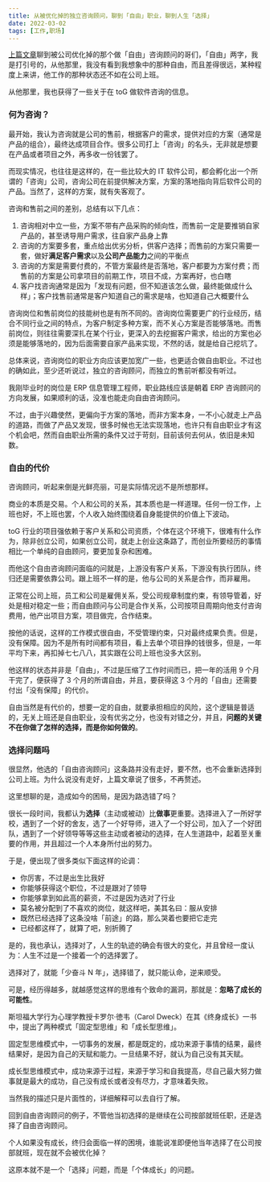 ```yaml
---
title: 从被优化掉的独立咨询顾问，聊到「自由」职业，聊到人生「选择」
date: 2022-03-02
tags: [工作,职场]
---
```


[上篇文章](https://mp.weixin.qq.com/s?__biz=MjM5MDQ4NjUwMg==&mid=2649198630&idx=1&sn=3f32ac50b21b00d37e2af82fd8fb657c&chksm=be572aaf8920a3b9b133c3c07b4edc909db6fa97c952296969084f0f5edecfa9957b6923ea30&token=1318833459&lang=zh_CN#rd)聊到被公司优化掉的那个做「自由」咨询顾问的哥们，「自由」两字，我是打引号的，从他那里，我没有看到我想象中的那种自由，而且差得很远，某种程度上来讲，他工作的那种状态还不如在公司上班。

<!-- more -->

从他那里，我也获得了一些关于在 toG 做软件咨询的信息。

### 何为咨询？

最开始，我认为咨询就是公司的售前，根据客户的需求，提供对应的方案（通常是产品的组合），最终达成项目合作。很多公司打上「咨询」的名头，无非就是想要在产品或者项目之外，再多收一份钱罢了。

而现实情况，也往往是这样的，在一些比较大的 IT 软件公司，都会孵化出一个所谓的「咨询」公司，咨询公司在前提供解决方案，方案的落地指向背后软件公司的产品。当然了，这样的方案，就有失客观了。

咨询和售前之间的差别，总结有以下几点：

1. 咨询相对中立一些，方案不带有产品采购的倾向性，而售前一定是要推销自家产品的，甚至诱导用户需求，往自家产品身上靠
2. 咨询的方案要多套，重点给出优劣分析，供客户选择；而售前的方案只需要一套，做好**满足客户需求**以及**公司产品能力**之间的平衡点
3. 咨询的方案是需要付费的，不管方案最终是否落地，客户都要为方案付费；而售前的方案是公司拿项目的前期工作，项目不成，方案再好，也白瞎
4. 客户找咨询通常是因为「发现有问题，但不知道该怎么做，最终能做成什么样」；客户找售前通常是客户知道自己的需求是啥，也知道自己大概要什么

咨询岗位和售前岗位的技能树也是有所不同的。咨询岗位需要更广的行业经历，结合不同行业之间的特点，为客户制定多种方案，而不关心方案是否能够落地。而售前岗位，则往往需要深扎在某个行业，更深入的去挖掘客户需求，给出的方案也必须是能够落地的，因为后面需要自家产品来实现，不然的话，就是给自己挖坑了。

总体来说，咨询岗位的职业方向应该更加宽广一些，也更适合做自由职业。不过也的确如此，至少还听说过，独立的咨询顾问，而独立的售前听都没有听过。

我刚毕业时的岗位是 ERP 信息管理工程师，职业路线应该是朝着 ERP 咨询顾问的方向发展，如果顺利的话，没准也能走向自由咨询顾问。

不过，由于兴趣使然，更偏向于方案的落地，而非方案本身，一不小心就走上产品的道路，而做了产品又发现，很多时候也无法实现落地，也许只有自由职业才有这个机会吧，然而自由职业所需的条件又过于苛刻，目前该何去何从，依旧是未知数。

### 自由的代价

咨询顾问，听起来倒是光鲜亮丽，可是实际情况远不是所想那样。

商业的本质是交易。个人和公司的关系，其本质也是一样道理。任何一份工作，上班也好，不上班也罢，个人收入始终围绕着自身能提供的价值上下波动。

toG 行业的项目强依赖于客户关系和公司资质，个体在这个环境下，很难有什么作为，除非创立公司，如果创立公司，就走上创业这条路了，而创业所要经历的事情相比一个单纯的自由顾问，要更加复杂和困难。

而他这个自由咨询顾问面临的问就是，上游没有客户关系，下游没有执行团队，终归还是需要依靠公司。跟上班不一样的是，他与公司的关系是合作，而非雇用。

正常在公司上班，员工和公司是雇佣关系，受公司规章制度约束，有领导管着，好处是相对稳定一些；而自由顾问与公司是合作关系，公司按项目周期向他支付咨询费用，他产出项目方案，项目做完，合作结束。

按他的话说，这样的工作模式很自由，不受管理约束，只对最终成果负责。但是，没有保障。因为不是所有时间都有项目，看上去单个项目挣的钱很多，但是，一年平均下来，再扣掉七七八八，其实跟在公司上班也没多大区别。

他这样的状态并非是「自由」，不过是压缩了工作时间而已，把一年的活用 9 个月干完了，便获得了 3 个月的所谓自由，并且，要获得这 3 个月的「自由」还需要付出「没有保障」的代价。

自由当然是有代价的，想要一定的自由，就要承担相应的风险，这个逻辑是普适的，无关上班还是自由职业，没有优劣之分，也没有对错之分，并且，**问题的关键不在你做了怎样的选择，而是你如何做的**。

### 选择问题吗

很显然，他选的「自由咨询顾问」这条路并没有走好，要不然，也不会重新选择到 公司上班。为什么说没有走好，上篇文章说了很多，不再赘述。

这里想聊的是，造成如今的困局，是因为路选错了吗？

很长一段时间，我都认为**选择**（主动或被动）比**做事**更重要。选择进入了一所好学校，遇到了一个好的舍友，选了一个好导师，进入了一个好公司，加入了一个好团队，遇到了一个好领导等等这些主动或者被动的选择，在人生道路中，起着至关重要的作用，并且超过一个人本身所付出的努力。

于是，便出现了很多类似下面这样的论调：

- 你厉害，不过是出生比我好
- 你能够获得这个职位，不过是跟对了领导
- 你能够拿到如此高的薪资，不过是因为选对了行业
- 莫名被分配到了不喜欢的岗位，就这样吧，美其名曰：服从安排
- 既然已经选择了这条没啥「前途」的路，那么哭着也要把它走完
- 已经都这样了，就算了吧，别折腾了

是的，我也承认，选择对了，人生的轨迹的确会有很大的变化，并且曾经一度认为：人生不过是一个接着一个的选择罢了。

选择对了，就能「少奋斗 N 年」，选择错了，就只能认命，逆来顺受。

可是，经历得越多，就越感觉这样的思维有个致命的漏洞，那就是：**忽略了成长的可能性**。

斯坦福大学行为心理学教授卡罗尔·徳韦（Carol Dweck）在其《终身成长》一书中，提出了两种模式「固定型思维」和「成长型思维」。

固定型思维模式中，一切事务的发展，都是既定的，成功来源于事情的结果，最终结果好，是因为自己的天赋和能力。一旦结果不好，就认为自己没有其天赋。

成长型思维模式中，成功来源于过程，来源于学习和自我提高，尽自己最大努力做事就是最大的成功，自己没有成长或者没有尽力，才意味着失败。

当然我的描述只是片面性的，详细解释可以去自行了解。

回到自由咨询顾问的例子，不管他当初选择的是继续在公司按部就班任职，还是选择了自由咨询顾问。

个人如果没有成长，终归会面临一样的困境，谁能说准即便他当年选择了在公司按部就班，现在就不会被优化掉？

这原本就不是一个「选择」问题，而是「个体成长」的问题。